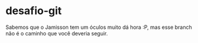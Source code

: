 desafio-git
========

Sabemos que o Jamisson tem um óculos muito dá hora :P, mas esse branch não é o caminho que você deveria seguir.
